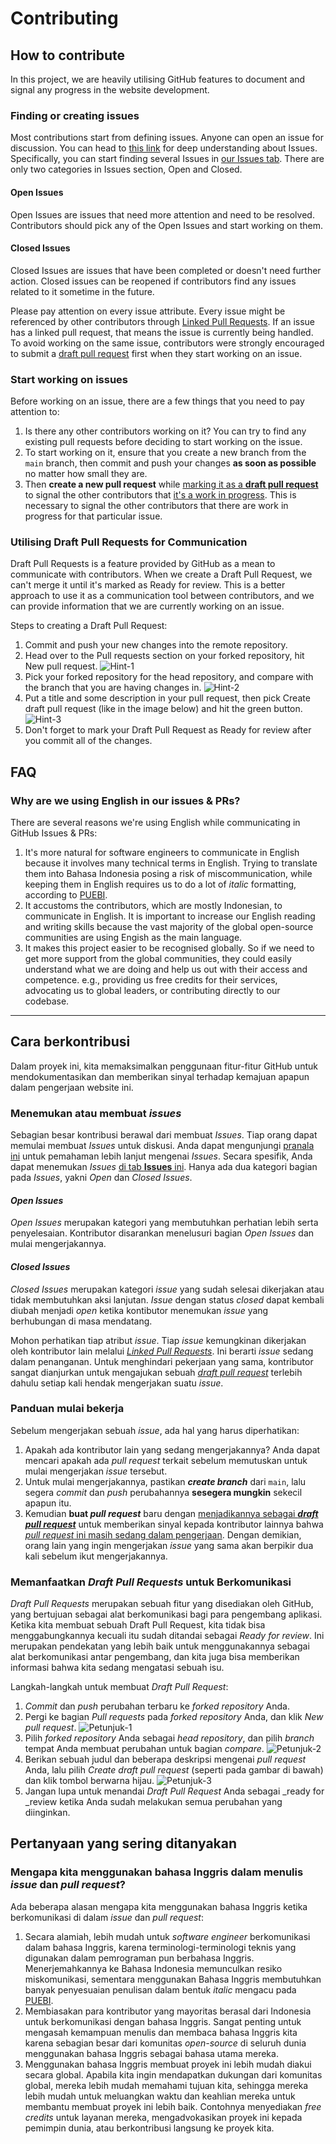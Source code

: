 # Contributing

## How to contribute

In this project, we are heavily utilising GitHub features to document and signal any progress in the website development.

### Finding or creating issues

Most contributions start from defining issues. Anyone can open an issue for discussion. You can head to [this link](https://guides.github.com/features/issues/) for deep understanding about Issues. Specifically, you can start finding several Issues in [our Issues tab](https://github.com/kawalcovid19/wargabantuwarga.com/issues). There are only two categories in Issues section, Open and Closed.

#### Open Issues

Open Issues are issues that need more attention and need to be resolved. Contributors should pick any of the Open Issues and start working on them.

#### Closed Issues

Closed Issues are issues that have been completed or doesn't need further action. Closed issues can be reopened if contributors find any issues related to it sometime in the future.

Please pay attention on every issue attribute. Every issue might be referenced by other contributors through [Linked Pull Requests](https://docs.github.com/en/issues/tracking-your-work-with-issues/linking-a-pull-request-to-an-issue). If an issue has a linked pull request, that means the issue is currently being handled. To avoid working on the same issue, contributors were strongly encouraged to submit a [draft pull request](https://github.blog/2019-02-14-introducing-draft-pull-requests/) first when they start working on an issue.

### Start working on issues

Before working on an issue, there are a few things that you need to pay attention to:

1. Is there any other contributors working on it? You can try to find any existing pull requests before deciding to start working on the issue.
2. To start working on it, ensure that you create a new branch from the `main` branch, then commit and push your changes **as soon as possible** no matter how small they are.
3. Then **create a new pull request** while [marking it as a **draft pull request**](https://github.blog/2019-02-14-introducing-draft-pull-requests/) to signal the other contributors that [it's a work in progress](https://docs.github.com/en/github/collaborating-with-pull-requests/proposing-changes-to-your-work-with-pull-requests/changing-the-stage-of-a-pull-request). This is necessary to signal the other contributors that there are work in progress for that particular issue.

### Utilising Draft Pull Requests for Communication

Draft Pull Requests is a feature provided by GitHub as a mean to communicate with contributors. When we create a Draft Pull Request, we can't merge it until it's marked as Ready for review. This is a better approach to use it as a communication tool between contributors, and we can provide information that we are currently working on an issue.

Steps to creating a Draft Pull Request:

1. Commit and push your new changes into the remote repository.
2. Head over to the Pull requests section on your forked repository, hit New pull request.
![Hint-1](https://user-images.githubusercontent.com/46013258/126284390-c2bd1aa6-fdc2-4aa6-a945-031f02db038e.png)
3. Pick your forked repository for the head repository, and compare with the branch that you are having changes in.
![Hint-2](https://user-images.githubusercontent.com/46013258/126285036-27b49325-62a2-4a6c-b216-5bae261788da.png)
4. Put a title and some description in your pull request, then pick Create draft pull request (like in the image below) and hit the green button.
![Hint-3](https://user-images.githubusercontent.com/46013258/126286179-04341e30-1224-49cb-9b9a-3c3aee99c308.png)
5. Don't forget to mark your Draft Pull Request as Ready for review after you commit all of the changes.

## FAQ

### Why are we using English in our issues & PRs?

There are several reasons we're using English while communicating in GitHub Issues & PRs:

1. It's more natural for software engineers to communicate in English because it involves many technical terms in English. Trying to translate them into Bahasa Indonesia posing a risk of miscommunication, while keeping them in English requires us to do a lot of _italic_ formatting, according to [PUEBI](https://puebi.js.org/huruf/miring).
2. It accustoms the contributors, which are mostly Indonesian, to communicate in English. It is important to increase our English reading and writing skills because the vast majority of the global open-source communities are using Engish as the main language.
3. It makes this project easier to be recognised globally. So if we need to get more support from the global communities, they could easily understand what we are doing and help us out with their access and competence. e.g., providing us free credits for their services, advocating us to global leaders, or contributing directly to our codebase.

---

## Cara berkontribusi

Dalam proyek ini, kita memaksimalkan penggunaan fitur-fitur GitHub untuk mendokumentasikan dan memberikan sinyal terhadap kemajuan apapun dalam pengerjaan website ini.

### Menemukan atau membuat _issues_

Sebagian besar kontribusi berawal dari membuat _Issues_. Tiap orang dapat memulai membuat _Issues_ untuk diskusi. Anda dapat mengunjungi [pranala ini](https://guides.github.com/features/issues/) untuk pemahaman lebih lanjut mengenai _Issues_. Secara spesifik, Anda dapat menemukan _Issues_ [di tab **Issues** ini](https://github.com/kawalcovid19/wargabantuwarga.com/issues). Hanya ada dua kategori bagian pada _Issues_, yakni _Open_ dan _Closed Issues_.

#### _Open Issues_

_Open Issues_ merupakan kategori yang membutuhkan perhatian lebih serta penyelesaian. Kontributor disarankan menelusuri bagian _Open Issues_ dan mulai mengerjakannya.

#### _Closed Issues_

_Closed Issues_ merupakan kategori _issue_ yang sudah selesai dikerjakan atau tidak membutuhkan aksi lanjutan. _Issue_ dengan status _closed_ dapat kembali diubah menjadi _open_ ketika kontibutor menemukan _issue_ yang berhubungan di masa mendatang.

Mohon perhatikan tiap atribut _issue_. Tiap _issue_ kemungkinan dikerjakan oleh kontributor lain melalui [_Linked Pull Requests_](https://docs.github.com/en/issues/tracking-your-work-with-issues/linking-a-pull-request-to-an-issue). Ini berarti _issue_ sedang dalam penanganan. Untuk menghindari pekerjaan yang sama, kontributor sangat dianjurkan untuk mengajukan sebuah [_draft pull request_](https://github.blog/2019-02-14-introducing-draft-pull-requests/) terlebih dahulu setiap kali hendak mengerjakan suatu _issue_.

### Panduan mulai bekerja

Sebelum mengerjakan sebuah _issue_, ada hal yang harus diperhatikan:

1. Apakah ada kontributor lain yang sedang mengerjakannya? Anda dapat mencari apakah ada _pull request_ terkait sebelum memutuskan untuk mulai mengerjakan _issue_ tersebut.
2. Untuk mulai mengerjakannya, pastikan **_create branch_** dari `main`, lalu segera _commit_ dan _push_ perubahannya **sesegera mungkin** sekecil apapun itu.
3. Kemudian **buat _pull request_** baru dengan [menjadikannya sebagai **_draft pull request_**](https://github.blog/2019-02-14-introducing-draft-pull-requests/) untuk memberikan sinyal kepada kontributor lainnya bahwa [_pull request_ ini masih sedang dalam pengerjaan](https://docs.github.com/en/github/collaborating-with-pull-requests/proposing-changes-to-your-work-with-pull-requests/changing-the-stage-of-a-pull-request). Dengan demikian, orang lain yang ingin mengerjakan _issue_ yang sama akan berpikir dua kali sebelum ikut mengerjakannya.

### Memanfaatkan _Draft Pull Requests_ untuk Berkomunikasi

_Draft Pull Requests_ merupakan sebuah fitur yang disediakan oleh GitHub, yang bertujuan sebagai alat berkomunikasi bagi para pengembang aplikasi. Ketika kita membuat sebuah Draft Pull Request, kita tidak bisa menggabungkannya kecuali itu sudah ditandai sebagai _Ready for review_. Ini merupakan pendekatan yang lebih baik untuk menggunakannya sebagai alat berkomunikasi antar pengembang, dan kita juga bisa memberikan informasi bahwa kita sedang mengatasi sebuah isu.

Langkah-langkah untuk membuat _Draft Pull Request_:

1. _Commit_ dan _push_ perubahan terbaru ke _forked repository_ Anda.
2. Pergi ke bagian _Pull requests_ pada _forked repository_ Anda, dan klik _New pull request_.
![Petunjuk-1](https://user-images.githubusercontent.com/46013258/126284390-c2bd1aa6-fdc2-4aa6-a945-031f02db038e.png)
3. Pilih _forked repository_ Anda sebagai _head repository_, dan pilih _branch_ tempat Anda membuat perubahan untuk bagian _compare_.
![Petunjuk-2](https://user-images.githubusercontent.com/46013258/126285036-27b49325-62a2-4a6c-b216-5bae261788da.png)
4. Berikan sebuah judul dan beberapa deskripsi mengenai _pull request_ Anda, lalu pilih _Create draft pull request_ (seperti pada gambar di bawah) dan klik tombol berwarna hijau.
![Petunjuk-3](https://user-images.githubusercontent.com/46013258/126286179-04341e30-1224-49cb-9b9a-3c3aee99c308.png)
5. Jangan lupa untuk menandai _Draft Pull Request_ Anda sebagai _ready for _review ketika Anda sudah melakukan semua perubahan yang diinginkan.

## Pertanyaan yang sering ditanyakan

### Mengapa kita menggunakan bahasa Inggris dalam menulis _issue_ dan _pull request_?

Ada beberapa alasan mengapa kita menggunakan bahasa Inggris ketika berkomunikasi di dalam _issue_ dan _pull request_:

1. Secara alamiah, lebih mudah untuk _software engineer_ berkomunikasi dalam bahasa Inggris, karena terminologi-terminologi teknis yang digunakan dalam pemrograman pun berbahasa Inggris. Menerjemahkannya ke Bahasa Indonesia memunculkan resiko miskomunikasi, sementara menggunakan Bahasa Inggris membutuhkan banyak penyesuaian penulisan dalam bentuk _italic_ mengacu pada [PUEBI](https://puebi.js.org/huruf/miring).
2. Membiasakan para kontributor yang mayoritas berasal dari Indonesia untuk berkomunikasi dengan bahasa Inggris. Sangat penting untuk mengasah kemampuan menulis dan membaca bahasa Inggris kita karena sebagian besar dari komunitas _open-source_ di seluruh dunia menggunakan bahasa Inggris sebagai bahasa utama mereka.
3. Menggunakan bahasa Inggris membuat proyek ini lebih mudah diakui secara global. Apabila kita ingin mendapatkan dukungan dari komunitas global, mereka lebih mudah memahami tujuan kita, sehingga mereka lebih mudah untuk meluangkan waktu dan keahlian mereka untuk membantu membuat proyek ini lebih baik. Contohnya menyediakan _free credits_ untuk layanan mereka, mengadvokasikan proyek ini kepada pemimpin dunia, atau berkontribusi langsung ke proyek kita.

